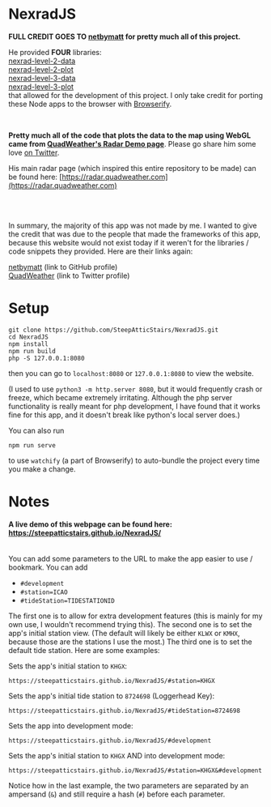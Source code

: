 # NexradJS

**FULL CREDIT GOES TO [netbymatt](https://github.com/netbymatt) for pretty much all of this project.**

He provided **FOUR** libraries:<br>[nexrad-level-2-data](https://github.com/netbymatt/nexrad-level-2-data)<br>[nexrad-level-2-plot](https://github.com/netbymatt/nexrad-level-2-plot)<br>[nexrad-level-3-data](https://github.com/netbymatt/nexrad-level-3-data)<br>[nexrad-level-3-plot](https://github.com/netbymatt/nexrad-level-3-plot)<br>that allowed for the development of this project. I only take credit for porting these Node apps to the browser with [Browserify](https://browserify.org).

<br>

**Pretty much all of the code that plots the data to the map using WebGL came from [QuadWeather's Radar Demo page](https://quadweather.com/radar-demo)**. Please go share him some love [on Twitter](https://twitter.com/quadweather).

His main radar page (which inspired this entire repository to be made) can be found here: [https://radar.quadweather.com](https://radar.quadweather.com)

<br><br>

In summary, the majority of this app was not made by me. I wanted to give the credit that was due to the people that made the frameworks of this app, because this website would not exist today if it weren't for the libraries / code snippets they provided. Here are their links again:

[netbymatt](https://github.com/netbymatt) (link to GitHub profile)<br>
[QuadWeather](https://twitter.com/quadweather) (link to Twitter profile)

# Setup
```
git clone https://github.com/SteepAtticStairs/NexradJS.git
cd NexradJS
npm install
npm run build
php -S 127.0.0.1:8080
```
then you can go to `localhost:8080` or `127.0.0.1:8080` to view the website.

(I used to use `python3 -m http.server 8080`, but it would frequently crash or freeze, which became extremely irritating. Although the php server functionality is really meant for php development, I have found that it works fine for this app, and it doesn't break like python's local server does.)

You can also run
```
npm run serve
```
to use `watchify` (a part of Browserify) to auto-bundle the project every time you make a change.

# Notes

**A live demo of this webpage can be found here:
<br>
https://steepatticstairs.github.io/NexradJS/**
<br><br><br>
You can add some parameters to the URL to make the app easier to use / bookmark. You can add 
* `#development`
* `#station=ICAO`
* `#tideStation=TIDESTATIONID`

The first one is to allow for extra development features (this is mainly for my own use, I wouldn't recommend trying this). The second one is to set the app's initial station view. (The default will likely be either `KLWX` or `KMHX`, because those are the stations I use the most.)  The third one is to set the default tide station. Here are some examples:
<br>

Sets the app's initial station to `KHGX`:
```
https://steepatticstairs.github.io/NexradJS/#station=KHGX
```
Sets the app's initial tide station to `8724698` (Loggerhead Key):
```
https://steepatticstairs.github.io/NexradJS/#tideStation=8724698
```
Sets the app into development mode:
```
https://steepatticstairs.github.io/NexradJS/#development
```
Sets the app's initial station to `KHGX` AND into development mode:
```
https://steepatticstairs.github.io/NexradJS/#station=KHGX&#development
```
Notice how in the last example, the two parameters are separated by an ampersand (`&`) and still require a hash (`#`) before each parameter.
